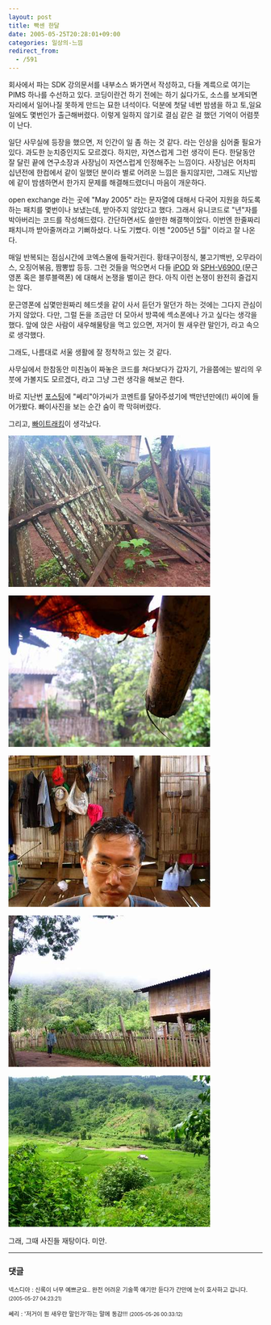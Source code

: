 ```yaml
---
layout: post
title: 빡센 한달
date: 2005-05-25T20:28:01+09:00
categories: 일상의-느낌
redirect_from:
  - /591
---
```


회사에서 파는 SDK 강의문서를 내부소스 봐가면서 작성하고, 다들 계륵으로 여기는 PIMS 하나를 수선하고 있다. 코딩이란건 하기 전에는 하기 싫다가도, 소스를 보게되면 자리에서 일어나질 못하게 만드는 묘한 녀석이다. 덕분에 첫달 네번 밤샘을 하고 토,일요일에도 몇번인가 출근해버렸다. 이렇게 일하지 않기로 결심 같은 걸 했던 기억이 어렴풋이 난다.

일단 사무실에 등장을 했으면, 저 인간이 일 좀 하는 것 같다. 라는 인상을 심어줄 필요가 있다. 과도한 눈치증인지도 모르겠다. 하지만, 자연스럽게 그런 생각이 든다. 한달동안 잘 달린 끝에 연구소장과 사장님이 자연스럽게 인정해주는 느낌이다. 사장님은 어차피 십년전에 한컴에서 같이 일했던 분이라 별로 어려운 느낌은 들지않지만, 그래도 지난밤에 같이 밤샘하면서 한가지 문제를 해결해드렸더니 마음이 개운하다.

open exchange 라는 곳에 "May 2005" 라는 문자열에 대해서 다국어 지원을 하도록 하는 패치를 몇번이나 보냈는데, 받아주지 않았다고 했다. 그래서 유니코드로 "년"자를 박아버리는 코드를 작성해드렸다. 간단하면서도 쓸만한 해결책이었다. 이번엔 한줄짜리 패치니까 받아줄꺼라고 기뻐하셨다. 나도 기뻤다. 이젠 "2005년 5월" 이라고 잘 나온다.

매일 반복되는 점심시간에 코엑스몰에 들락거린다. 황태구이정식, 불고기백반, 오무라이스, 오징어볶음, 짬뽕밥 등등. 그런 것들을 먹으면서 다들 <a href="http://jinto.pe.kr/427">iPOD</a> 와 <a href="http://juperion.egloos.com/1285919" target="bb">SPH-V6900 </a>(문근영폰 혹은 블루블랙폰) 에 대해서 논쟁을 벌이곤 한다. 아직 이런 논쟁이 완전히 즐겁지는 않다.

문근영폰에 십몇만원짜리 헤드셋을 같이 사서 듣던가 말던가 하는 것에는 그다지 관심이 가지 않았다. 다만, 그럴 돈을 조금만 더 모아서 방콕에 섹소폰에나 가고 싶다는 생각을 했다. 앞에 앉은 사람이 새우해물탕을 먹고 있으면, 저거이 뭔 새우란 말인가, 라고 속으로 생각했다.

그래도, 나름대로 서울 생활에 잘 정착하고 있는 것 같다.

사무실에서 한참동안 미친놈이 짜놓은 코드를 쳐다보다가 갑자기, 가을쯤에는 발리의 우붓에 가볼지도 모르겠다, 라고 그냥 그런 생각을 해보곤 한다.

바로 지난번 <a href="http://jinto.pe.kr/590">포스팅</a>에 "쎄리"아가씨가 코멘트를 달아주셨기에 백만년만에(!) 싸이에 들어가봤다. 빠이사진을 보는 순간 숨이 콱 막혀버렸다.

그리고, <a href="http://jinto.pe.kr/487">빠이트래킹</a>이 생각났다.

![ ](/assets/media/uploads_2005_05_PICT1521.jpg)

![ ](/assets/media/uploads_2005_05_PICT1527.jpg)

![ ](/assets/media/uploads_2005_05_PICT1537.jpg)

![ ](/assets/media/uploads_2005_05_PICT1548.jpg)

![ ](/assets/media/uploads_2005_05_PICT1578.jpg)

그래, 그때 사진들 재탕이다. 미안.

* * *

### 댓글



<!--- cmt:1010 --->
<!--- mail: --->
<!--- parent:0 --->

<small>넥스디아 : 신록이 너무 예쁘군요.. 완전 어려운 기술쪽 얘기만 듣다가 간만에 눈이 호사하고 갑니다. <small>(2005-05-27 04:23:21)</small></small>


<!--- cmt:1011 --->
<!--- mail: --->
<!--- parent:0 --->

<small>쎄리 : '저거이 뭔 새우란 말인가'하는 말에 동감!!! <small>(2005-05-26 00:33:12)</small></small>

